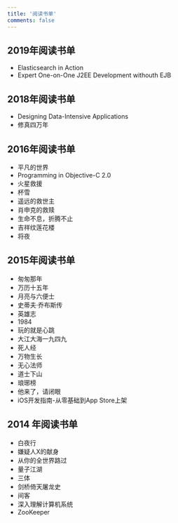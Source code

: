 ```yaml
---
title: '阅读书单'
comments: false
---
```


## 2019年阅读书单

- Elasticsearch in Action
- Expert One-on-One J2EE Development withouth EJB

## 2018年阅读书单

- Designing Data-Intensive Applications
- 修真四万年

## 2016年阅读书单

- 平凡的世界
- Programming in Objective-C 2.0
- 火星救援
- 杯雪
- 遥远的救世主
- 肖申克的救赎
- 生命不息，折腾不止
- 吉祥纹莲花楼
- 将夜

## 2015年阅读书单

- 匆匆那年
- 万历十五年
- 月亮与六便士
- 史蒂夫·乔布斯传
- 英雄志
- 1984
- 玩的就是心跳
- 大江大海一九四九
- 死人经
- 万物生长
- 无心法师
- 道士下山
- 琅琊榜
- 他来了，请闭眼
- iOS开发指南-从零基础到App Store上架

## 2014 年阅读书单

- 白夜行
- 嫌疑人X的献身
- 从你的全世界路过
- 量子江湖
- 三体
- 剑桥倚天屠龙史
- 间客
- 深入理解计算机系统
- ZooKeeper